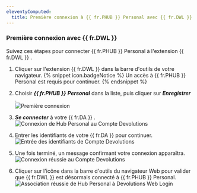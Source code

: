 ```yaml
---
eleventyComputed:
  title: Première connexion à {{ fr.PHUB }} Personal avec {{ fr.DWL }}
---
```

### Première connexion avec {{ fr.DWL }} 

Suivez ces étapes pour connecter {{ fr.PHUB }} Personal à l&apos;extension {{ fr.DWL }} .  

1. Cliquer sur l&apos;extension {{ fr.DWL }} dans la barre d&apos;outils de votre navigateur. 
{% snippet icon.badgeNotice %} 
Un accès à {{ fr.PHUB }} Personal est requis pour continuer. 
{% endsnippet %}
 
2. Choisir ***{{ fr.PHUB }}*** ***Personal*** dans la liste, puis cliquer sur ***Enregistrer*** .  
![Première connexion](/img/fr/hub/Dwl4021.png) 
1. ***Se connecter*** à votre {{ fr.DA }} .  
![Connexion de Hub Personal au Compte Devolutions](/img/fr/hub/Dwl4023.png) 
1. Entrer les identifiants de votre {{ fr.DA }} pour continuer.  
![Entrée des identifiants de Compte Devolutions](/img/fr/hub/Dwl4024.png) 
1. Une fois terminé, un message confirmant votre connexion apparaîtra.  
![Connexion réussie au Compte Devolutions](/img/fr/hub/Dwl4053.png) 
1. Cliquer sur l&apos;icône dans la barre d&apos;outils du navigateur Web pour valider que {{ fr.DWL }} est désormais connecté à {{ fr.PHUB }} Personal.  
![Association réussie de Hub Personal à Devolutions Web Login](/img/fr/hub/Dwl4054.png) 

